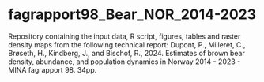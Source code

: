 # fagrapport98_Bear_NOR_2014-2023

Repository containing the input data, R script, figures, tables and raster density maps from the following technical report: 
Dupont, P., Milleret, C., Brøseth, H., Kindberg, J., and Bischof, R., 2024. 
Estimates of brown bear density, abundance, and population dynamics in Norway 2014 - 2023 - MINA fagrapport 98. 34pp. 